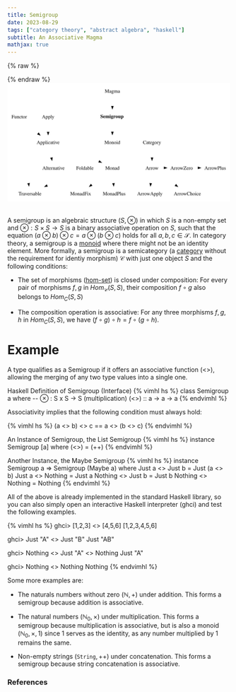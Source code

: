 ```yaml
---
title: Semigroup
date: 2023-08-29
tags: ["category theory", "abstract algebra", "haskell"]
subtitle: An Associative Magma
mathjax: true
---
```



{% raw %}
<script>
  MathJax = {
    loader: {
      load: ['[custom]/xypic.js'],
      paths: {custom: 'https://beuke.org/js'}
    },
    tex: {
      packages: {'[+]': ['xypic']}
    }
  };
</script>

<script id="MathJax-script" async src="https://cdn.jsdelivr.net/npm/mathjax@3.1.4/es5/tex-chtml-full.js"></script>
<!-- <script id="MathJax-script" async src="https://cdn.jsdelivr.net/npm/mathjax@3.1.4/es5/tex-svg-full.js"></script> -->

<script>
window.addEventListener('load', function() {
   document.querySelectorAll("mjx-xypic-object").forEach( (x) => (x.style.color = "var(--darkreader-text--text"));
   document.querySelectorAll("mjx-math > mjx-xypic > svg > g").forEach(x => x.setAttribute("stroke", "var(--darkreader-text--text"))
})
</script>

</style>
{% endraw %}

<br>

<div class=typeclass>
<img src="/images/semigroup.svg" onclick="window.open(this.src)">
</div>
<!-- The source as dot is next to image. Compile with: dot -Tsvg typeclasses.dot -o typeclasses.svg -->
<br>



A semigroup is an algebraic structure $(S, \otimes)$ in which $S$ is a non-empty set and $\otimes : S \times S \rightarrow S$ is a binary associative operation on $S$, such that the equation $(a \otimes  b) \otimes c = a \otimes (b \otimes c)$ holds for all $a, b, c \in \mathcal{S}$. In category theory, a semigroup is a [monoid](/monoid/) where there might not be an identity element. More formally, a semigroup is a semicategory (a [category](/category) without the requirement for identiy morphism) $\mathcal{C}$ with just one object $S$ and the following conditions:

* The set of morphisms ([hom-set](/hom-set)) is closed under composition: For every pair of morphisms $f, g$ in $Hom_\mathcal{C}(S,S)$, their composition $f \circ g$ also belongs to $Hom_{C}(S,S)$

* The composition operation is associative: For any three morphisms $f, g, h$ in $Hom_{C}(S, S)$, we have $(f \circ g) \circ h = f \circ (g \circ h)$.

<!-- In other words, a semigroup is a single-object category where the morphisms follow the laws of a semigroup as defined in abstract algebra. T -->

<!-- |                | Closure | Associativity | Identity | Divisibility | Commutativity | -->
<!-- |----------------|---------|---------------|----------|--------------|:-------------:| -->
<!-- | Partial Magma  |         |               |          |              |               | -->
<!-- | Semigroupoid   |         | x             |          |              |               | -->
<!-- | Small Category |         | x             | x        |              |               | -->



# Example

A type qualifies as a Semigroup if it offers an associative function (<>), allowing the merging of any two type values into a single one.


Haskell Definition of Semigroup (Interface)
{% vimhl hs %}
class Semigroup a where
    -- ⊗  :  S x S  -> S (multiplication)
    (<>) :: a -> a -> a
{% endvimhl %}

Associativity implies that the following condition must always hold:

{% vimhl hs %}
(a <> b) <> c == a <> (b <> c)
{% endvimhl %}

An Instance of Semigroup, the List Semigroup
{% vimhl hs %}
instance Semigroup [a] where
    (<>) = (++)
{% endvimhl %}

Another Instance, the Maybe Semigroup
{% vimhl hs %}
instance Semigroup a => Semigroup (Maybe a) where
    Just a  <> Just b  = Just (a <> b)
    Just a  <> Nothing = Just a
    Nothing <> Just b  = Just b
    Nothing <> Nothing = Nothing
{% endvimhl %}

All of the above is already implemented in the standard Haskell library, so you can also simply open an interactive Haskell interpreter (ghci) and test the following examples.

{% vimhl hs %}
ghci> [1,2,3] <> [4,5,6]
[1,2,3,4,5,6]

ghci> Just "A" <> Just "B"
Just "AB"

ghci> Nothing <> Just "A" <> Nothing
Just "A"

ghci> Nothing <> Nothing
Nothing
{% endvimhl %}

Some more examples are:

* The naturals numbers without zero $({\mathbb  {N}},+)$ under addition. This forms a semigroup because addition is associative.

* The natural numbers $({\mathbb  {N}}_{0}, \times )$ under multiplication. This forms a semigroup because multiplication is associative, but is also a monoid $\left({\mathbb  {N}}_{0},\times,1\right)$ since 1 serves as the identity, as any number multiplied by 1 remains the same.

* Non-empty strings $(\texttt{String},++)$ under concatenation. This forms a semigroup because string concatenation is associative.

### References

[^0]: The diagram displayed at the top of this post is a modified version of Brent Yorgey's [Typeclassopedia diagram](https://wiki.haskell.org/File:Typeclassopedia-diagram.png)
[^1]: [Semigroups in ncatlab](https://ncatlab.org/nlab/show/semigroup#definition)
[^2]: [Semigroups and Monoids](https://boltje.math.ucsc.edu/courses/f15/f15m200notes.pdf)
